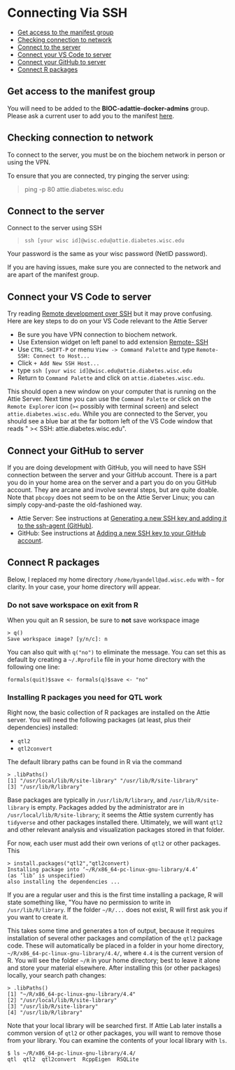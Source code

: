 # Connecting Via SSH

- [Get access to the manifest group](#get-access-to-the-manifest-group)
- [Checking connection to network](#checking-connection-to-network)
- [Connect to the server](#connect-to-the-server)
- [Connect your VS Code to server](#connect-your-vs-code-to-server)
- [Connect your GitHub to server](#connect-your-github-to-server)
- [Connect R packages](#connect-r-packages)

## Get access to the manifest group

You will need to be added to the **BIOC-adattie-docker-admins** group. Please ask a current user to add you to the manifest [here](https://manifest.services.wisc.edu/Group/Index/1b018a1e44f5492b9af50a28fb75c2ac).

## Checking connection to network
To connect to the server, you must be on the biochem network in person or using the VPN.

To ensure that you are connected, try pinging the server using:
> ping -p 80 attie.diabetes.wisc.edu

## Connect to the server

Connect to the server using SSH
> `ssh [your wisc id]@wisc.edu@attie.diabetes.wisc.edu`

Your password is the same as your wisc password (NetID password). 

If you are having issues, make sure you are connected to the network and are apart of the manifest group.

## Connect your VS Code to server

Try reading
[Remote development over SSH](https://code.visualstudio.com/docs/remote/ssh-tutorial)
but it may prove confusing.
Here are key steps to do on your VS Code relevant to the Attie Server

- Be sure you have VPN connection to biochem network.
- Use Extension widget on left panel to add extension
[Remote- SSH](https://marketplace.visualstudio.com/items?itemName=ms-vscode-remote.remote-ssh)
- Use `CTRL-SHIFT-P` or menu `View -> Command Palette` and type `Remote-SSH: Connect to Host...`
- Click `+ Add New SSH Host...`
- type `ssh [your wisc id]@wisc.edu@attie.diabetes.wisc.edu`
- Return to `Command Palette` and click on `attie.diabetes.wisc.edu`.

This should open a new window on your computer that is running on the Attie Server.
Next time you can use the `Command Palette` or click on the `Remote Explorer` icon (`><` possibly with terminal screen) and select `attie.diabetes.wisc.edu`.
While you are connected to the Server, you should see a blue bar at the far bottom left of the VS Code window that reads " >< SSH: attie.diabetes.wisc.edu".

## Connect your GitHub to server

If you are doing development with GitHub, you will need to have SSH
connection between the server and your GitHub account.
There is a part you do in your home area on the server and a part you do
on you GitHub account.
They are arcane and involve several steps, but are quite doable.
Note that `pbcopy` does not seem to be on the Attie Server Linux;
you can simply copy-and-paste the old-fashioned way.

- Attie Server: See instructions at
[Generating a new SSH key and adding it to the ssh-agent (GitHub)](https://docs.github.com/en/authentication/connecting-to-github-with-ssh/generating-a-new-ssh-key-and-adding-it-to-the-ssh-agent).
- GitHub: See instructions at
[Adding a new SSH key to your GitHub account](https://docs.github.com/en/authentication/connecting-to-github-with-ssh/adding-a-new-ssh-key-to-your-github-account).

## Connect R packages

Below, I replaced my home directory `/home/byandell@ad.wisc.edu` with `~`
for clarity.
In your case, your home directory will appear.

### Do not save workspace on exit from R

When you quit an R session, be sure to **not** save workspace image

```
> q()
Save workspace image? [y/n/c]: n
```

You can also quit with `q("no")` to eliminate the message.
You can set this as default by creating a `~/.Rprofile` file
in your home directory with the following one line:

```
formals(quit)$save <- formals(q)$save <- "no"
```

### Installing R packages you need for QTL work

Right now, the basic collection of R packages are installed on the Attie server.
You will need the following packages (at least, plus their dependencies) installed:

- `qtl2`
- `qtl2convert`

The default library paths can be found in R via the command

```
> .libPaths()
[1] "/usr/local/lib/R/site-library" "/usr/lib/R/site-library"      
[3] "/usr/lib/R/library"
```

Base packages are typically in `/usr/lib/R/library`, and `/usr/lib/R/site-library` is empty.
Packages added by the administrator are in `/usr/local/lib/R/site-library`;
it seems the Attie system currently has `tidyverse` and other packages installed there.
Ultimately, we will want `qtl2` and other relevant analysis and visualization
packages stored in that folder.

For now, each user must add their own verions of `qtl2` or other packages.
This 

```
> install.packages("qtl2","qtl2convert)
Installing package into ‘~/R/x86_64-pc-linux-gnu-library/4.4’
(as ‘lib’ is unspecified)
also installing the dependencies ...
```

If you are a regular user and this is the first time installing a package,
R will state something like, "You have no permission to write in `/usr/lib/R/library`.
If the folder `~/R/...` does not exist, R will first ask you if you want to create it.

This takes some time and generates a ton of output, because it requires installation
of several other packages and compilation of the `qtl2` package code.
These will automatically be placed in a folder in your home directory,
`~/R/x86_64-pc-linux-gnu-library/4.4/`,
where `4.4` is the current version of R.
You will see the folder `~/R` in your home directory; best to leave it alone
and store your material elsewhere.
After installing this (or other packages) locally, your search path changes:

```
> .libPaths()
[1] "~/R/x86_64-pc-linux-gnu-library/4.4"
[2] "/usr/local/lib/R/site-library"                               
[3] "/usr/lib/R/site-library"                                     
[4] "/usr/lib/R/library"
```

Note that your local library will be searched first.
If Attie Lab later installs a common version of `qtl2` or other packages,
you will want to remove those from your library.
You can examine the contents of your local library with `ls`.

```
$ ls ~/R/x86_64-pc-linux-gnu-library/4.4/
qtl  qtl2  qtl2convert  RcppEigen  RSQLite
```
